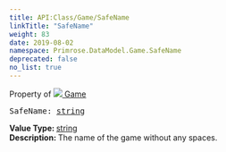 ```yaml
---
title: API:Class/Game/SafeName
linkTitle: "SafeName"
weight: 83
date: 2019-08-02
namespace: Primrose.DataModel.Game.SafeName
deprecated: false
no_list: true
---
```

Property of <a href="/docs/api-reference/Class/Game"><img src="/icons/silk/primrose.png"/>&nbsp;Game</a>
<pre class="method-declaration">
SafeName: <a class="type" href="/docs/api-reference/System/string">string</a></pre>
<b>Value Type: </b>
<a class="type" href="/docs/api-reference/System/string">string</a>
<br/>
<b>Description: </b>
The name of the game without any spaces.

